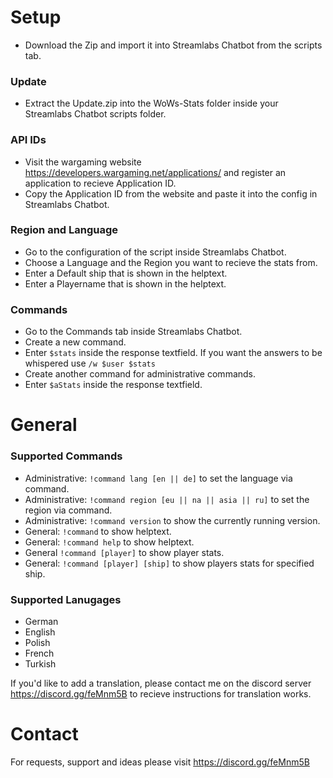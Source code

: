 # Setup
- Download the Zip and import it into Streamlabs Chatbot from the scripts tab.

### Update
- Extract the Update.zip into the WoWs-Stats folder inside your Streamlabs Chatbot scripts folder.

### API IDs
- Visit the wargaming website https://developers.wargaming.net/applications/ and register an application to recieve Application ID.
- Copy the Application ID from the website and paste it into the config in Streamlabs Chatbot.

### Region and Language
- Go to the configuration of the script inside Streamlabs Chatbot.
- Choose a Language and the Region you want to recieve the stats from.
- Enter a Default ship that is shown in the helptext.
- Enter a Playername that is shown in the helptext.

### Commands
- Go to the Commands tab inside Streamlabs Chatbot.
- Create a new command.
- Enter `$stats` inside the response textfield. If you want the answers to be whispered use `/w $user $stats`
- Create another command for administrative commands.
- Enter `$aStats` inside the response textfield.

# General

### Supported Commands
- Administrative: `!command lang [en || de]` to set the language via command.
- Administrative: `!command region [eu || na || asia || ru]` to set the region via command.
- Administrative: `!command version` to show the currently running version.
- General: `!command` to show helptext.
- General: `!command help` to show helptext.
- General `!command [player]` to show player stats.
- General: `!command [player] [ship]` to show players stats for specified ship.

### Supported Lanugages
- German
- English
- Polish
- French
- Turkish

If you'd like to add a translation, please contact me on the discord server https://discord.gg/feMnm5B to recieve instructions for translation works.

# Contact
For requests, support and ideas please visit https://discord.gg/feMnm5B
